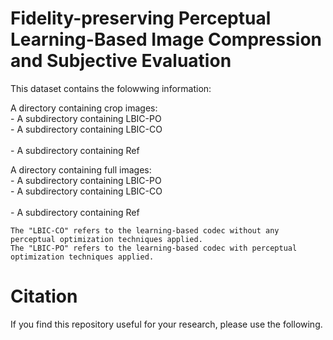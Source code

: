 # Fidelity-preserving Perceptual Learning-Based Image Compression and Subjective Evaluation

This dataset contains the folowwing information:

   A directory containing crop images:
        <br />- A subdirectory containing LBIC-PO
        <br />- A subdirectory containing LBIC-CO  
        <br />- A subdirectory containing Ref  
        
   A directory containing full images:
        <br />- A subdirectory containing LBIC-PO
        <br />- A subdirectory containing LBIC-CO  
        <br />- A subdirectory containing Ref    

    The "LBIC-CO" refers to the learning-based codec without any perceptual optimization techniques applied.
    The "LBIC-PO" refers to the learning-based codec with perceptual optimization techniques applied.


# Citation

If you find this repository useful for your research, please use the following.
